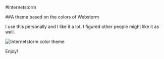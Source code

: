 #Internetstorm

##A theme based on the colors of Webstorm

I use this personally and I like it a lot. I figured other people might like it as well.

![Internetstorm color theme](https://image.ibb.co/g2wKXv/internetstorm_preview.png)

Enjoy!